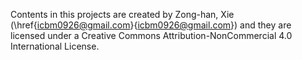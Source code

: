 Contents in this projects are created by Zong-han, Xie (\href{icbm0926@gmail.com}{icbm0926@gmail.com}) and they are licensed under a Creative Commons Attribution-NonCommercial 4.0 International License.
